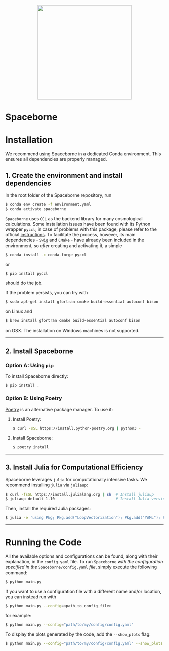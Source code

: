 
<p align="center">
  <img src="https://github.com/user-attachments/assets/1e156ecb-75d5-4004-b768-cbd8edab7940" width="300">
</p>

<!-- ![sb_logo](https://github.com/user-attachments/assets/6c5d9280-70b2-4f66-8bfb-c513317aea06) -->

# Spaceborne

# Installation

We recommend using Spaceborne in a dedicated Conda environment. This ensures all dependencies are properly managed.

## 1. Create the environment and install dependencies

In the root folder of the Spaceborne repository, run

```bash
$ conda env create -f environment.yaml
$ conda activate spaceborne
```

`Spaceborne` uses `CCL` as the backend library for many cosmological calculations. Some installation issues have been found with its Python wrapper `pyccl`; in case of problems with this package, please refer to the official [instructions](https://github.com/LSSTDESC/CCL). To facilitate the process, however, its main dependencies - `Swig` and `CMake` - have already been included in the environment, so *after* creating and activating it, a simple 

```bash
$ conda install -c conda-forge pyccl
```

or

```bash
$ pip install pyccl
```
should do the job.

If the problem persists, you can try with

```bash
$ sudo apt-get install gfortran cmake build-essential autoconf bison
```

on Linux and 

```bash
$ brew install gfortran cmake build-essential autoconf bison
```

on OSX. The installation on Windows machines is not supported.

---

## 2. Install Spaceborne

### Option A: Using `pip`

To install Spaceborne directly:

```bash
$ pip install .
```

### Option B: Using Poetry

[Poetry](https://python-poetry.org/) is an alternative package manager. To use it:

1. Install Poetry:
   ```bash
   $ curl -sSL https://install.python-poetry.org | python3 -
   ```
2. Install Spaceborne:
   ```bash
   $ poetry install
   ```

---

## 3. Install Julia for Computational Efficiency

Spaceborne leverages `julia` for computationally intensive tasks. We recommend installing `julia` via [`juliaup`](https://github.com/JuliaLang/juliaup):

```bash
$ curl -fsSL https://install.julialang.org | sh  # Install juliaup
$ juliaup default 1.10                           # Install Julia version 1.10
```

Then, install the required Julia packages:

```bash
$ julia -e 'using Pkg; Pkg.add("LoopVectorization"); Pkg.add("YAML"); Pkg.add("NPZ")'
```

---

# Running the Code

All the available options and configurations can be found, along with their explanation, in the `config.yaml` file. To run `Spaceborne` *with the configuration specified in the* `Spaceborne/config.yaml` *file*, simply execute the following command:

```bash
$ python main.py
```

If you want to use a configuration file with a different name and/or location, you can instead run with

```bash
$ python main.py --config=<path_to_config_file>
```

for example:

```bash
$ python main.py --config="path/to/my/config/config.yaml"
```

To display the plots generated by the code, add the `--show_plots` flag:

```bash
$ python main.py --config="path/to/my/config/config.yaml" --show_plots
```


